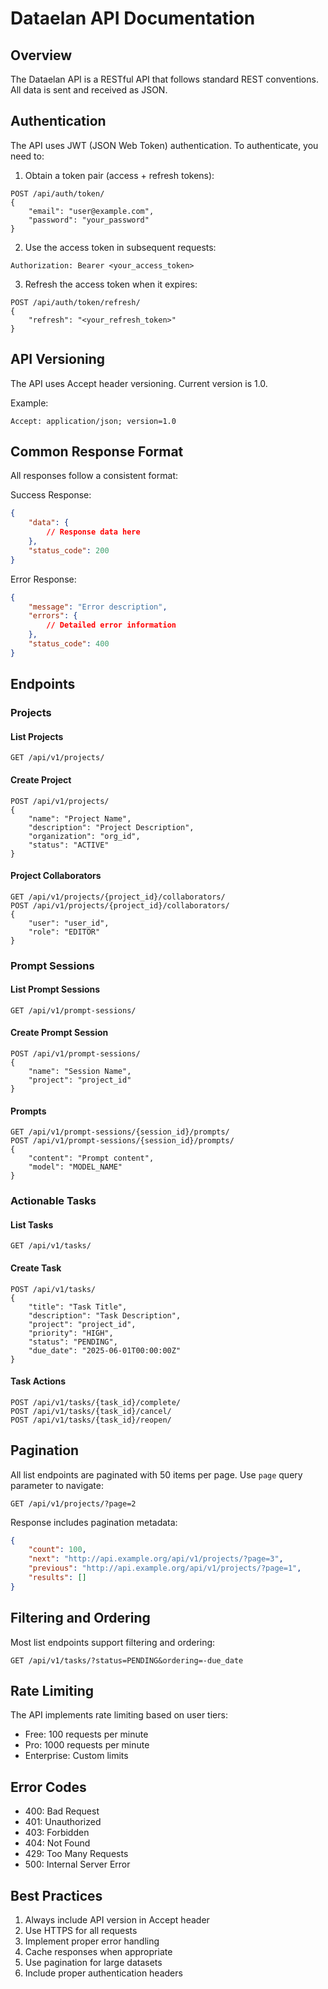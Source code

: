 # Dataelan API Documentation

## Overview

The Dataelan API is a RESTful API that follows standard REST conventions. All data is sent and received as JSON.

## Authentication

The API uses JWT (JSON Web Token) authentication. To authenticate, you need to:

1. Obtain a token pair (access + refresh tokens):
```http
POST /api/auth/token/
{
    "email": "user@example.com",
    "password": "your_password"
}
```

2. Use the access token in subsequent requests:
```http
Authorization: Bearer <your_access_token>
```

3. Refresh the access token when it expires:
```http
POST /api/auth/token/refresh/
{
    "refresh": "<your_refresh_token>"
}
```

## API Versioning

The API uses Accept header versioning. Current version is 1.0.

Example:
```http
Accept: application/json; version=1.0
```

## Common Response Format

All responses follow a consistent format:

Success Response:
```json
{
    "data": {
        // Response data here
    },
    "status_code": 200
}
```

Error Response:
```json
{
    "message": "Error description",
    "errors": {
        // Detailed error information
    },
    "status_code": 400
}
```

## Endpoints

### Projects

#### List Projects
```http
GET /api/v1/projects/
```

#### Create Project
```http
POST /api/v1/projects/
{
    "name": "Project Name",
    "description": "Project Description",
    "organization": "org_id",
    "status": "ACTIVE"
}
```

#### Project Collaborators
```http
GET /api/v1/projects/{project_id}/collaborators/
POST /api/v1/projects/{project_id}/collaborators/
{
    "user": "user_id",
    "role": "EDITOR"
}
```

### Prompt Sessions

#### List Prompt Sessions
```http
GET /api/v1/prompt-sessions/
```

#### Create Prompt Session
```http
POST /api/v1/prompt-sessions/
{
    "name": "Session Name",
    "project": "project_id"
}
```

#### Prompts
```http
GET /api/v1/prompt-sessions/{session_id}/prompts/
POST /api/v1/prompt-sessions/{session_id}/prompts/
{
    "content": "Prompt content",
    "model": "MODEL_NAME"
}
```

### Actionable Tasks

#### List Tasks
```http
GET /api/v1/tasks/
```

#### Create Task
```http
POST /api/v1/tasks/
{
    "title": "Task Title",
    "description": "Task Description",
    "project": "project_id",
    "priority": "HIGH",
    "status": "PENDING",
    "due_date": "2025-06-01T00:00:00Z"
}
```

#### Task Actions
```http
POST /api/v1/tasks/{task_id}/complete/
POST /api/v1/tasks/{task_id}/cancel/
POST /api/v1/tasks/{task_id}/reopen/
```

## Pagination

All list endpoints are paginated with 50 items per page. Use `page` query parameter to navigate:

```http
GET /api/v1/projects/?page=2
```

Response includes pagination metadata:
```json
{
    "count": 100,
    "next": "http://api.example.org/api/v1/projects/?page=3",
    "previous": "http://api.example.org/api/v1/projects/?page=1",
    "results": []
}
```

## Filtering and Ordering

Most list endpoints support filtering and ordering:

```http
GET /api/v1/tasks/?status=PENDING&ordering=-due_date
```

## Rate Limiting

The API implements rate limiting based on user tiers:
- Free: 100 requests per minute
- Pro: 1000 requests per minute
- Enterprise: Custom limits

## Error Codes

- 400: Bad Request
- 401: Unauthorized
- 403: Forbidden
- 404: Not Found
- 429: Too Many Requests
- 500: Internal Server Error

## Best Practices

1. Always include API version in Accept header
2. Use HTTPS for all requests
3. Implement proper error handling
4. Cache responses when appropriate
5. Use pagination for large datasets
6. Include proper authentication headers
